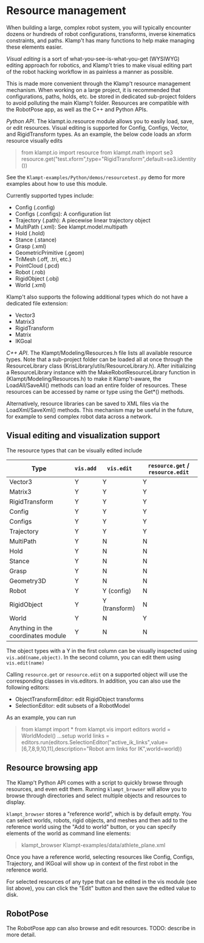 # Resource management

When building a large, complex robot system, you will typically encounter dozens or hundreds of robot configurations, transforms, inverse kinematics constraints, and paths.  Klamp't has many functions to help make managing these elements easier.

_Visual editing_ is a sort of what-you-see-is-what-you-get (WYSIWYG) editing approach for robotics, and Klamp't tries to make visual editing part of the robot hacking workflow in as painless a manner as possible.

This is made more convenient through the Klamp't resource management mechanism. When working on a large project, it is recommended that configurations, paths, holds, etc. be stored in dedicated sub-project folders to avoid polluting the main Klamp't folder. Resources are compatible with the RobotPose app, as well as the C++ and Python APIs.


_Python API_. The klampt.io.resource module allows you to easily load, save, or edit resources. Visual editing is supported for Config, Configs, Vector, and RigidTransform types.  As an example, the below code loads an xform resource visually edits

> from klampt.io import resource
> from klampt.math import se3
> resource.get("test.xform",type="RigidTransform",default=se3.identity())

See the `Klampt-examples/Python/demos/resourcetest.py` demo for more examples about how to use this module.

Currently supported types include:

- Config (.config)
- Configs (.configs): A configuration list
- Trajectory (.path): A piecewise linear trajectory object
- MultiPath (.xml): See klampt.model.multipath
- Hold (.hold)
- Stance (.stance)
- Grasp (.xml)
- GeometricPrimitive (.geom)
- TriMesh (.off, .tri, etc.)
- PointCloud (.pcd)
- Robot (.rob)
- RigidObject (.obj)
- World (.xml)

Klamp't also supports the following additional types which do not have a dedicated file extension:

- Vector3
- Matrix3
- RigidTransform
- Matrix
- IKGoal


_C++ API_. The Klampt/Modeling/Resources.h file lists all available resource types. Note that a sub-project folder can be loaded all at once through the ResourceLibrary class (KrisLibrary/utils/ResourceLibrary.h). After initializing a ResourceLibrary instance with the MakeRobotResourceLibrary function in (Klampt/Modeling/Resources.h) to make it Klamp't-aware, the LoadAll/SaveAll() methods can load an entire folder of resources. These resources can be accessed by name or type using the Get\*() methods.

Alternatively, resource libraries can be saved to XML files via the LoadXml/SaveXml() methods. This mechanism may be useful in the future, for example to send complex robot data across a network.


## Visual editing and visualization support

The resource types that can be visually edited include 

| Type            | `vis.add` | `vis.edit` | `resource.get` / `resource.edit` | 
| --------------- | --------- | ---------- | -------------------------------- |
| Vector3         | Y         | Y          | Y                                |
| Matrix3         | Y         | Y          | Y                                |
| RigidTransform  | Y         | Y          | Y                                |
| Config          | Y         | Y          | Y                                |
| Configs         | Y         | Y          | Y                                |
| Trajectory      | Y         | Y          | Y                                |
| MultiPath       | Y         | N          | N                                |
| Hold            | Y         | N          | N                                |
| Stance          | Y         | N          | N                                |
| Grasp           | Y         | N          | N                                |
| Geometry3D      | Y         | N          | N                                |
| Robot           | Y         | Y (config) | N                                |
| RigidObject     | Y         | Y (transform) | N                             |
| World           | Y         | N           | Y                               |
| Anything in the coordinates module | Y | N | N                              |


The object types with a Y in the first column can be visually inspected using `vis.add(name,object)`.  In the second column, you can edit them using `vis.edit(name)`


Calling `resource.get` or `resource.edit` on a supported object will use the corresponding classes in vis.editors.  In addition, you can also use the following editors:

- ObjectTransformEditor: edit RigidObject transforms 
- SelectionEditor: edit subsets of a RobotModel

As an example, you can run

> from klampt import *
> from klampt.vis import editors
> world = WorldModel()
> ...setup world
> links = editors.run(editors.SelectionEditor("active_ik_links",value=[6,7,8,9,10,11],description="Robot arm links for IK",world=world))





## Resource browsing app

The Klamp't Python API comes with a script to quickly browse through resources, and even edit them. Running `klampt_browser` will allow you to browse through directories and select multiple objects and resources to display. 

`klampt_browser` stores a "reference world", which is by default empty.  You can select worlds, robots, rigid objects, and meshes and then add to the reference world using the "Add to world" button, or you can specify elements of the world as command line elements:

> klampt_browser Klampt-examples/data/athlete_plane.xml

Once you have a reference world, selecting resources like Config, Configs, Trajectory, and IKGoal will show up in context of the first robot in the reference world.

For selected resources of any type that can be edited in the vis module (see list above), you can click the "Edit" button and then save the edited value to disk.



## RobotPose

The RobotPose app can also browse and edit resources.  TODO: describe in more detail.

